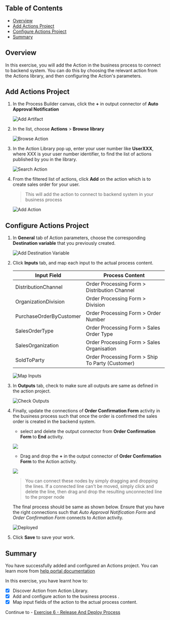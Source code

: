## Table of Contents
- [Overview](#section1)
- [Add Actions Project](#section2)
- [Configure Actions Project](#section3)
- [Summary](#section4)

## Overview <a name="section1"></a>

In this exercise, you will add the Action in the business process to connect to backend system. You can do this by choosing the relevant action from the Actions library, and then configuring the Action's parameters.

## Add Actions Project <a name="section2"></a>

1. In the Process Builder canvas, click the **+** in output connector of **Auto Approval Notification**

    ![Add Artifact](images/action1.png)

2. In the list, choose **Actions** > **Browse library**

   ![Browse Action](images/action2.png)

3. In the Action Library pop up, enter your user number like **UserXXX**, where XXX is your user number identifier, to find the list of actions published by you in the library.

   ![Search Action](images/action3.png)

3. From the filtered list of actions, click **Add** on the action which is to create sales order for your user.

    > This will add the action to connect to backend system in your business process

   ![Add Action](images/action4.png)


## Configure Actions Project <a name="section3"></a>

1. In **General** tab of Action parameters, choose the corresponding **Destination variable** that you previously created.

    ![Add Destination Variable](images/action5.png)

2. Click **Inputs** tab, and map each input to the actual process content.

    | Input Field | Process Content |
    |---|---|
    | DistributionChannel | Order Processing Form > Distribution Channel |
    | OrganizationDivision | Order Processing Form > Division |
    | PurchaseOrderByCustomer | Order Processing Form > Order Number |
    | SalesOrderType | Order Processing Form > Sales Order Type |
    | SalesOrganization | Order Processing Form > Sales Organisation |
    | SoldToParty | Order Processing Form > Ship To Party (Customer) |

    ![Map Inputs](images/action6.png)

3. In **Outputs** tab, check to make sure all outputs are same as defined in the action project.

   ![Check Outputs](images/action7.png)


4. Finally, update the connections of **Order Confirmation Form** activity in the business process such that once the order is confirmed the sales order is created in the backend system.

    - select and delete the output connector from **Order Confirmation Form** to **End** activity.

    ![](images/action9.png)

    - Drag and drop the **+** in the output connector of **Order Confirmation Form** to the Action activity.

    ![](images/action10.png)

    > You can connect these nodes by simply dragging and dropping the lines. If a connected line can't be moved, simply click and delete the line, then drag and drop the resulting unconnected line to the proper node

   The final process should be same as shown below. Ensure that you have the right connections such that *Auto Approval Notification Form* and *Order Confirmation Form* connects to *Action* activity.

   ![Deployed](images/action11.png)

5. Click **Save** to save your work.


## Summary <a name="section4"></a>

You have successfully added and configured an Actions project. You can learn more from [help portal documentation](https://help.sap.com/docs/PROCESS_AUTOMATION/a331c4ef0a9d48a89c779fd449c022e7/31006f693b6142b2ba6751cf5e2a8b2a.html?version=Cloud)

In this exercise, you have learnt how to:  
- [x] Discover Action from Action Library.
- [x] Add and configure action to the business process .
- [x] Map input fields of the action to the actual process content.

Continue to - [Exercise 6 - Release And Deploy Process](../6_ReleaseAndDeployProcess/README.md)
